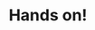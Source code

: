 ---
title: Hands on!
description: Playground allows you to skip preliminary set-up and prerequisites, and tutorials take you trough the initial.
order: 2
image: "../media/images/hands-on.jpg"
bodyLinkOneURL: /blockchain-basics
bodyLinkOneTitle: Blockchain Basics
bodyLinkTwoURL: /main-docs
bodyLinkTwoTitle: Substrate empowers builders
bodyLinkThreeURL: /
bodyLinkThreeTitle: Substrate architecture
---